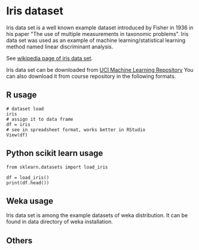 # Iris dataset

Iris data set is a well known example dataset introduced by Fisher in 1936 in his paper "The use of multiple measurements in taxonomic problems".
Iris data set was used as an example of machine learning/statistical learning method named linear discriminant analysis.

See [wikipedia page of iris data set](https://en.wikipedia.org/wiki/Iris_flower_data_set).


Iris data set can be downloaded from [UCI Machine Learning Repository](https://archive.ics.uci.edu/ml/datasets/iris)
You can also download it from course repository in the following formats.



## R usage

	# dataset load
	iris
	# assign it to data frame
	df = iris
	# see in spreadsheet format, works better in RStudio
	View(df)

## Python scikit learn usage

	from sklearn.datasets import load_iris

	df = load_iris()
	print(df.head())

## Weka usage

Iris data set is among the example datasets of weka distribution.
It can be found in data directory of weka installation.


## Others



## 

